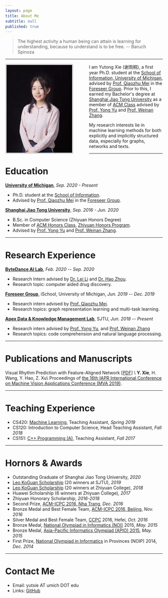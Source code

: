 ```yaml
---
layout: page
title: About Me
subtitle: null
published: true
---
```





> The highest activity a human being can attain is learning for understanding, because to understand is to be free. -- Baruch Spinoza

----------------------------

<img align="left" src="/img/photo.jpg" height="280" width="210" style="margin-right:50px;border:4px solid #ddd;border-radius:4px">

I am Yutong Xie (谢雨桐), a first year Ph.D. student at the [School of Information, University of Michigan](https://www.si.umich.edu), advised by [Prof. Qiaozhu Mei](http://www-personal.umich.edu/~qmei/) in the [Foreseer Group](http://foreseer.si.umich.edu/). Prior to this, I earned my Bachelor's degree at [Shanghai Jiao Tong University](https://www.sjtu.edu.cn) as a member of [ACM Class](https://acm.sjtu.edu.cn/home) advised by [Prof. Yong Yu](http://apex.sjtu.edu.cn/members/yyu) and [Prof. Weinan Zhang](http://wnzhang.net).

My research interests lie in machine learning methods for both explicitly and implicitly structured data, especially for graphs, networks and texts. 

----------------------------

# Education

[**University of Michigan**](https://umich.edu), *Sep. 2020 - Present*

- Ph.D. student at the [School of Information](https://www.si.umich.edu).
- Advised by [Prof. Qiaozhu Mei](http://www-personal.umich.edu/~qmei/) in the [Foreseer Group](http://foreseer.si.umich.edu/).

[**Shanghai Jiao Tong University**](https://www.sjtu.edu.cn/), *Sep. 2016 - Jun. 2020*

- B.Sc. in Computer Science (Zhiyuan Honors Degree)
- Member of [ACM Honors Class](https://acm.sjtu.edu.cn/), [Zhiyuan Honors Program](https://zhiyuan.sjtu.edu.cn/).
- Advised by [Prof. Yong Yu](http://apex.sjtu.edu.cn/members/yyu) and [Prof. Weinan Zhang](http://wnzhang.net).

----------------------------

# Research Experience

[**ByteDance AI Lab**](https://ailab.bytedance.com), *Feb. 2020 -- Sep. 2020*

- Research Intern advised by [Dr. Lei Li](https://lileicc.github.io) and [Dr. Hao Zhou](https://zhouh.github.io).
- Research topic: computer aided drug discovery.

[**Foreseer Group**](http://foreseer.si.umich.edu/), iSchool, University of Michigan, *Jun. 2019 -- Dec. 2019*

- Research intern advised by [Prof. Qiaozhu Mei](http://www-personal.umich.edu/~qmei/).
- Research topics: graph representation learning and multi-task learning.

[**Apex Data & Knowledge Management Lab**](http://apex.sjtu.edu.cn), SJTU, *Jun. 2018 -- Present*

- Research intern advised by [Prof. Yong Yu](http://apex.sjtu.edu.cn/members/yyu), and [Prof. Weinan Zhang](http://wnzhang.net/)
- Research topics: code comprehension and  natural language processing.

----------------------------

# Publications and Manuscripts

Visual Rhythm Prediction with Feature-Aligned Network \[[PDF](http://www.mva-org.jp/Proceedings/2019/papers/05-20.pdf)\] \\
**Y. Xie**, H. Wang, Y. Hao, Z. Xu\\
Proceedings of [the 16th IAPR International Conference on Machine Vision Applications Conference (MVA 2019)](http://www.mva-org.jp/Proceedings/2019/).

----------------------------


# Teaching Experience

- CS420: [Machine Learning](http://wnzhang.net/teaching/cs420/index.html), Teaching Assistant, *Spring 2019*
- CS120: Introduction to Computer Science, Head Teaching Assistant, *Fall 2018*
- CS151: [C++ Programming (A)](https://acm.sjtu.edu.cn/wiki/Programming_2017), Teaching Assistant, *Fall 2017*

----------------------------

# Hornors & Awards

- Outstanding Graduate of Shanghai Jiao Tong University, *2020*
- [Leo KoGuan Scholarship](http://www.leokoguanfoundation.org/) (20 winners at SJTU), *2019*
- [Leo KoGuan Scholarship](http://www.leokoguanfoundation.org/) (20 winners at Zhiyuan College), *2018*
- Huawei Scholarship (6 winners at Zhiyuan College), *2017*
- Zhiyuan Honorary Scholarship, *2016-2018*
- Second Prize, [ACM-ICPC 2016, Nha Trang](https://icpc.baylor.edu/regionals/finder/nha-trang-2016), *Dec. 2016*
- Bronze Medal and Best Female Team, [ACM-ICPC 2016, Beijing](http://acm.pku.edu.cn/icpc_pku2016/), *Nov. 2016*
- Silver Medal and Best Female Team, [CCPC](http://ccpc.io/) 2016, Hefei, *Oct. 2016*
- Bronze Medal, [National Olympiad in Informatics (NOI)](http://www.noi.cn/) 2015, *May. 2015*
- Bronze Medal, [Asia-Pacific Informatics Olympiad (APIO) 2015](http://apio2015.org/), *May. 2015*
- First Prize, [National Olympiad in Informatics](http://www.noi.cn/) in Provinces (NOIP) 2014, *Dec. 2014*

----------------------------

# Contact Me

- Email: yutxie AT umich DOT edu
- Links: [GitHub](https://github.com/yutxie)
